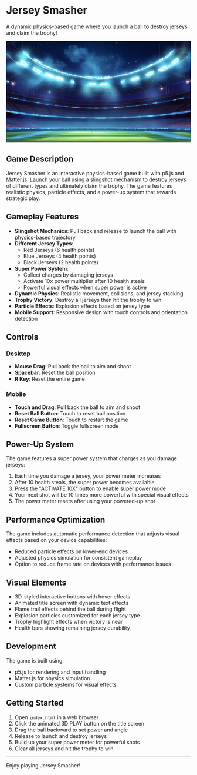 # Jersey Smasher

A dynamic physics-based game where you launch a ball to destroy jerseys and claim the trophy!

![Jersey Smasher Game](assets/title.jpg)

## Game Description

Jersey Smasher is an interactive physics-based game built with p5.js and Matter.js. Launch your ball using a slingshot mechanism to destroy jerseys of different types and ultimately claim the trophy. The game features realistic physics, particle effects, and a power-up system that rewards strategic play.

## Gameplay Features

- **Slingshot Mechanics**: Pull back and release to launch the ball with physics-based trajectory
- **Different Jersey Types**:
  - Red Jerseys (6 health points)
  - Blue Jerseys (4 health points)
  - Black Jerseys (2 health points)
- **Super Power System**:
  - Collect charges by damaging jerseys
  - Activate 10x power multiplier after 10 health steals
  - Powerful visual effects when super power is active
- **Dynamic Physics**: Realistic movement, collisions, and jersey stacking
- **Trophy Victory**: Destroy all jerseys then hit the trophy to win
- **Particle Effects**: Explosion effects based on jersey type
- **Mobile Support**: Responsive design with touch controls and orientation detection

## Controls

### Desktop

- **Mouse Drag**: Pull back the ball to aim and shoot
- **Spacebar**: Reset the ball position
- **R Key**: Reset the entire game

### Mobile

- **Touch and Drag**: Pull back the ball to aim and shoot
- **Reset Ball Button**: Touch to reset ball position
- **Reset Game Button**: Touch to restart the game
- **Fullscreen Button**: Toggle fullscreen mode

## Power-Up System

The game features a super power system that charges as you damage jerseys:

1. Each time you damage a jersey, your power meter increases
2. After 10 health steals, the super power becomes available
3. Press the "ACTIVATE 10X" button to enable super power mode
4. Your next shot will be 10 times more powerful with special visual effects
5. The power meter resets after using your powered-up shot

## Performance Optimization

The game includes automatic performance detection that adjusts visual effects based on your device capabilities:

- Reduced particle effects on lower-end devices
- Adjusted physics simulation for consistent gameplay
- Option to reduce frame rate on devices with performance issues

## Visual Elements

- 3D-styled interactive buttons with hover effects
- Animated title screen with dynamic text effects
- Flame trail effects behind the ball during flight
- Explosion particles customized for each jersey type
- Trophy highlight effects when victory is near
- Health bars showing remaining jersey durability

## Development

The game is built using:

- p5.js for rendering and input handling
- Matter.js for physics simulation
- Custom particle systems for visual effects

## Getting Started

1. Open `index.html` in a web browser
2. Click the animated 3D PLAY button on the title screen
3. Drag the ball backward to set power and angle
4. Release to launch and destroy jerseys
5. Build up your super power meter for powerful shots
6. Clear all jerseys and hit the trophy to win

---

Enjoy playing Jersey Smasher!
